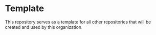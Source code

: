# Template
This repository serves as a template for all other repositories that will be created and used by this organization.

